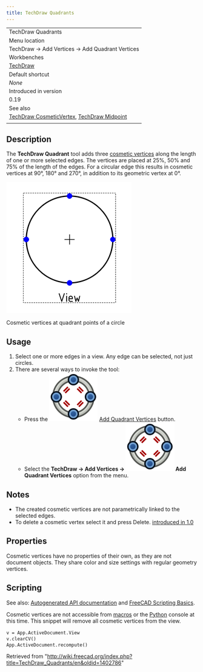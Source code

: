 ```yaml
---
title: TechDraw Quadrants
---
```


|                                                                                                                                              |
| -------------------------------------------------------------------------------------------------------------------------------------------- |
| TechDraw Quadrants                                                                                                                           |
| Menu location                                                                                                                                |
| TechDraw → Add Vertices → Add Quadrant Vertices                                                                                              |
| Workbenches                                                                                                                                  |
| [TechDraw](/TechDraw_Workbench "TechDraw Workbench")                                                                                         |
| Default shortcut                                                                                                                             |
| _None_                                                                                                                                       |
| Introduced in version                                                                                                                        |
| 0.19                                                                                                                                         |
| See also                                                                                                                                     |
| [TechDraw CosmeticVertex](/TechDraw_CosmeticVertex "TechDraw CosmeticVertex"), [TechDraw Midpoint](/TechDraw_Midpoints "TechDraw Midpoints") |
|                                                                                                                                              |

## Description

The **TechDraw Quadrant** tool adds three [cosmetic vertices](/TechDraw_CosmeticVertex "TechDraw CosmeticVertex") along the length of one or more selected edges. The vertices are placed at 25%, 50% and 75% of the length of the edges. For a circular edge this results in cosmetic vertices at 90°, 180° and 270°, in addition to its geometric vertex at 0°.

![](/src/assets/images/TechDraw_CosmeticQuadrant_Sample.png)

Cosmetic vertices at quadrant points of a circle

## Usage

1. Select one or more edges in a view. Any edge can be selected, not just circles.
2. There are several ways to invoke the tool:
   - Press the ![](/src/assets/images/TechDraw_Quadrants.svg) [Add Quadrant Vertices](/TechDraw_Quadrants "TechDraw Quadrants") button.
   - Select the **TechDraw → Add Vertices → ![](/src/assets/images/TechDraw_Quadrants.svg) Add Quadrant Vertices** option from the menu.

## Notes

- The created cosmetic vertices are not parametrically linked to the selected edges.
- To delete a cosmetic vertex select it and press Delete. [introduced in 1.0](/Release_notes_1.0 "Release notes 1.0")

## Properties

Cosmetic vertices have no properties of their own, as they are not document objects. They share color and size settings with regular geometry vertices.

## Scripting

See also: [Autogenerated API documentation](https://freecad.github.io/SourceDoc/) and [FreeCAD Scripting Basics](/FreeCAD_Scripting_Basics "FreeCAD Scripting Basics").

Cosmetic vertices are not accessible from [macros](/Macros "Macros") or the [Python](/Python "Python") console at this time. This snippet will remove all cosmetic vertices from the view.

```
v = App.ActiveDocument.View
v.clearCV()
App.ActiveDocument.recompute()

```

Retrieved from "<http://wiki.freecad.org/index.php?title=TechDraw_Quadrants/en&oldid=1402786>"
